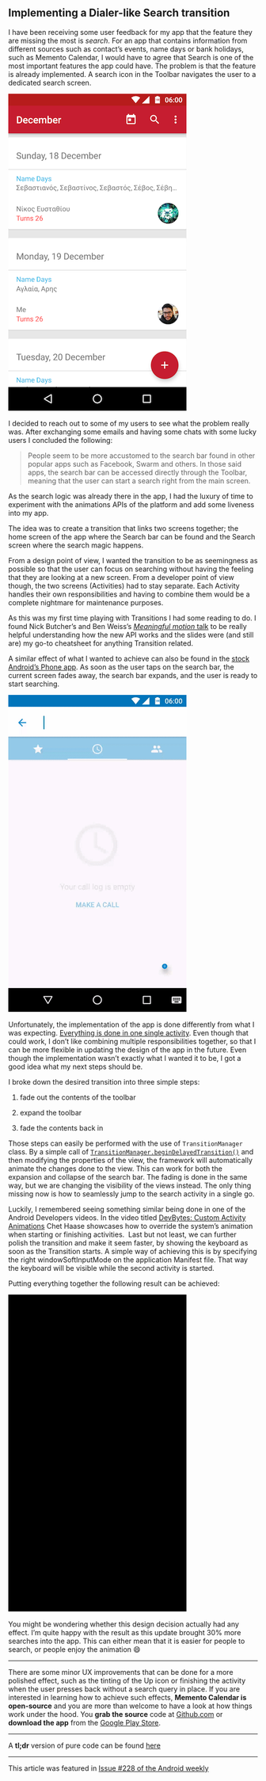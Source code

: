 ## Implementing a Dialer-like Search transition

I have been receiving some user feedback for my app that the feature they are missing the most is _search_. For an app that contains information from different sources such as contact’s events, name days or bank holidays, such as Memento Calendar, I would have to agree that Search is one of the most important features the app could have. The problem is that the feature is already implemented. A search icon in the Toolbar navigates the user to a dedicated search screen. 

<img src="https://raw.githubusercontent.com/alexstyl/alexstyl.github.io/master/images/animating-the-toolbar/search_toolbar.png" alt="A user can search by tapping the search icon on the Toolbar" style="width: 540;"/>

I decided to reach out to some of my users to see what the problem really was. After exchanging some emails and having some chats with some lucky users I concluded the following:

>People seem to be more accustomed to the search bar found in other popular apps such as Facebook, Swarm and others. In those said apps, the search bar can be accessed directly through the Toolbar, meaning that the user can start a search right from the main screen.

As the search logic was already there in the app, I had the luxury of time to experiment with the animations APIs of the platform and add some liveness into my app. 


The idea was to create a transition that links two screens together; the home screen of the app where the Search bar can be found and the Search screen where the search magic happens. 

From a design point of view, I wanted the transition to be as seemingness as possible so that the user can focus on searching without having the feeling that they are looking at a new screen. From a developer point of view though, the two screens (Activities) had to stay separate. Each Activity handles their own responsibilities and having to combine them would be a complete nightmare for maintenance purposes.

As this was my first time playing with Transitions I had some reading to do. I found Nick Butcher’s and Ben Weiss’s [_Meaningful motion_ talk](https://skillsmatter.com/skillscasts/6798-meaningful-motion) to be really helpful understanding how the new API works and the slides were (and still are) my go-to cheatsheet for anything Transition related. 

A similar effect of what I wanted to achieve can also be found in the [stock Android’s Phone app](https://play.google.com/store/apps/details?id=com.google.android.dialer). As soon as the user taps on the search bar, the current screen fades away, the search bar expands, and the user is ready to start searching. 

![The transition as seen in the Dialer app](https://raw.githubusercontent.com/alexstyl/alexstyl.github.io/master/images/animating-the-toolbar/dialer.gif)

Unfortunately, the implementation of the app is done differently from what I was expecting. [Everything is done in one single activity](http://grepcode.com/file/repository.grepcode.com/java/ext/com.google.android/android-apps/5.1.0_r1/com/android/dialer/DialtactsActivity.java). Even though that could work, I don’t like combining multiple responsibilities together, so that I can be more flexible in updating the design of the app in the future. Even though the implementation wasn’t exactly what I wanted it to be, I got a good idea what my next steps should be. 

I broke down the desired transition into three simple steps:

1) fade out the contents of the toolbar

2) expand the toolbar

3) fade the contents back in 

Those steps can easily be performed with the use of `TransitionManager` class. By a simple call of [`TransitionManager.beginDelayedTransition()`]() and then modifying the properties of the view, the framework will automatically animate the changes done to the view. This can work for both the expansion and collapse of the search bar. The fading is done in the same way, but we are changing the visibility of the views instead. The only thing missing now is how to seamlessly jump to the search activity in a single go.

Luckily, I remembered seeing something similar being done in one of the Android Developers videos. In the video titled [DevBytes: Custom Activity Animations](https://www.youtube.com/watch?v=CPxkoe2MraA) Chet Haase showcases how to override the system’s animation when starting or finishing activities. 
Last but not least, we can further polish the transition and make it seem faster, by showing the keyboard as soon as the Transition starts. A simple way of achieving this is by specifying the right windowSoftInputMode on the application Manifest file. That way the keyboard will be visible while the second activity is started.

Putting everything together the following result can be achieved:

![The transition as seen in Memento Calendar](https://raw.githubusercontent.com/alexstyl/alexstyl.github.io/master/images/animating-the-toolbar/memento.gif)

You might be wondering whether this design decision actually had any effect. I’m quite happy with the result as this update brought 30% more searches into the app. This can either mean that it is easier for people to search, or people enjoy the animation 😄


---

There are some minor UX improvements that can be done for a more polished effect, such as the tinting of the Up icon or finishing the activity when the user presses back without a search query in place. If you are interested in learning how to achieve such effects, **Memento Calendar is open-source** and you are more than welcome to have a look at how things work under the hood. You **grab the source** code at [Github.com](https://github.com/alexstyl/Memento-Namedays) or **download the app** from the [Google Play Store](https://play.google.com/store/apps/details?id=com.alexstyl.specialdates).

---

A **tl;dr** version of pure code can be found [here](https://github.com/alexstyl/Material-SearchTransition)

---

This article was featured in [Issue #228 of the Android weekly](http://androidweekly.net/issues/issue-228)
